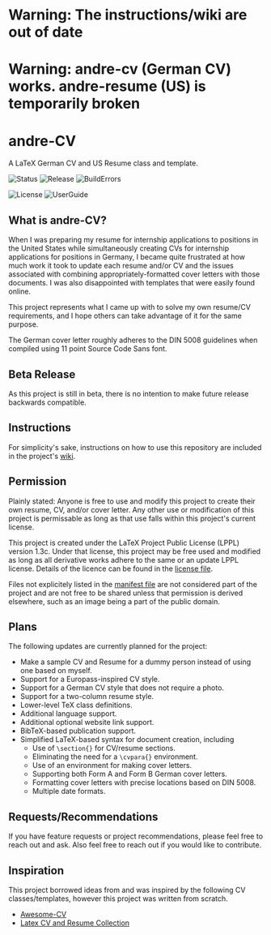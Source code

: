 # Warning: The instructions/wiki are out of date
# Warning: andre-cv (German CV) works. andre-resume (US) is temporarily broken

# andre-CV
  A LaTeX German CV and US Resume class and template.

  ![Status](https://img.shields.io/github/last-commit/andre-a-alves/andre-CV)
  ![Release](https://img.shields.io/badge/Release-Beta-orange)
  ![BuildErrors](https://img.shields.io/badge/Build-Errors-lightgrey.svg)
  
  ![License](https://img.shields.io/badge/License-LPPLv1.3c-brightgreen.svg)
  ![UserGuide](https://img.shields.io/badge/User_Guide-Wiki-blue.svg)

## What is andre-CV?
  When I was preparing my resume for internship applications to positions in the United States while simultaneously creating CVs for internship applications for positions in Germany, I became quite frustrated at how much work it took to update each resume and/or CV and the issues associated with combining appropriately-formatted cover letters with those documents.
  I was also disappointed with templates that were easily found online.

  This project represents what I came up with to solve my own resume/CV requirements, and I hope others can take advantage of it for the same purpose.

  The German cover letter roughly adheres to the DIN 5008 guidelines when compiled using 11 point Source Code Sans font.

## Beta Release
  As this project is still in beta, there is no intention to make future release backwards compatible.

## Instructions
  For simplicity's sake, instructions on how to use this repository are included in the project's [wiki](https://github.com/andre-a-alves/andre-CV/wiki).

## Permission
  Plainly stated: Anyone is free to use and modify this project to create their own resume, CV, and/or cover letter.
  Any other use or modification of this project is permissable as long as that use falls within this project's current license.

  This project is created under the LaTeX Project Public License (LPPL) version 1.3c.
  Under that license, this project may be free used and modified as long as all derivative works adhere to the same or an update LPPL license.
  Details of the licence can be found in the [license file](https://github.com/andre-a-alves/andre-CV/blob/main/LICENSE.txt).

  Files not explicitely listed in the [manifest file](https://github.com/andre-a-alves/andre-CV/blob/main/manifest.txt) are not considered part of the project and are not free to be shared unless that permission is derived elsewhere, such as an image being a part of the public domain.

## Plans
  The following updates are currently planned for the project:
  * Make a sample CV and Resume for a dummy person instead of using one based on myself.
  * Support for a Europass-inspired CV style.
  * Support for a German CV style that does not require a photo.
  * Support for a two-column resume style.
  * Lower-level TeX class definitions.
  * Additional language support.
  * Additional optional website link support.
  * BibTeX-based publication support.
  * Simplified LaTeX-based syntax for document creation, including
    * Use of `\section{}` for CV/resume sections.
    * Eliminating the need for a `\cvpara{}` environment.
    * Use of an environment for making cover letters.
    * Supporting both Form A and Form B German cover letters.
    * Formatting cover letters with precise locations based on DIN 5008.
    * Multiple date formats.

## Requests/Recommendations
  If you have feature requests or project recommendations, please feel free to reach out and ask.
  Also feel free to reach out if you would like to contribute.

## Inspiration
  This project borrowed ideas from and was inspired by the following CV classes/templates, however this project was written from scratch.
  * [Awesome-CV](https://github.com/posquit0/Awesome-CV)
  * [Latex CV and Resume Collection](https://github.com/jankapunkt/latexcv)
